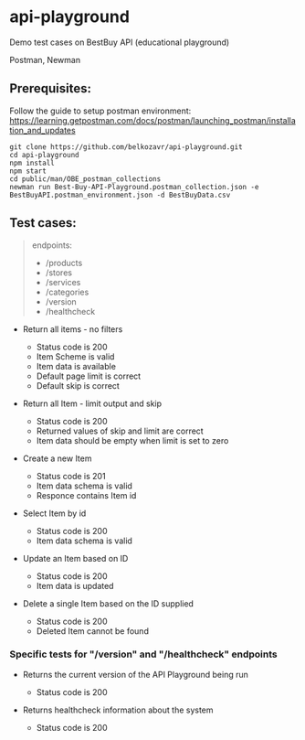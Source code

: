 # api-playground
Demo test cases on BestBuy API (educational playground)

Postman, Newman

## Prerequisites:

Follow the guide to setup postman environment:
 https://learning.getpostman.com/docs/postman/launching_postman/installation_and_updates

```
git clone https://github.com/belkozavr/api-playground.git
cd api-playground
npm install
npm start
cd public/man/OBE_postman_collections
newman run Best-Buy-API-Playground.postman_collection.json -e BestBuyAPI.postman_environment.json -d BestBuyData.csv
```

## Test cases:

> endpoints:
> * /products
> * /stores
> * /services
> * /categories
> * /version
> * /healthcheck

* Return all items - no filters

    * Status code is 200
    * Item Scheme is valid
    * Item data is available
    * Default page limit is correct
    * Default skip is correct

* Return all Item - limit output and skip

    * Status code is 200
    * Returned values of skip and limit are correct
    * Item data should be empty when limit is set to zero

* Create a new Item

    * Status code is 201
    * Item data schema is valid
    * Responce contains Item id

* Select Item by id

    * Status code is 200
    * Item data schema is valid

* Update an Item based on ID

    * Status code is 200
    * Item data is updated

* Delete a single Item based on the ID supplied

    * Status code is 200
    * Deleted Item cannot be found

### Specific tests for "/version" and "/healthcheck" endpoints
* Returns the current version of the API Playground being run

    * Status code is 200

* Returns healthcheck information about the system
    * Status code is 200




